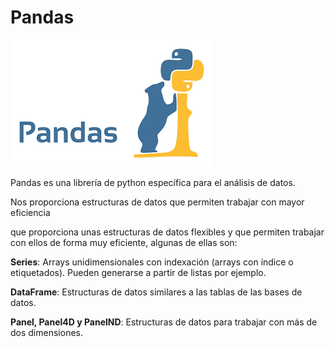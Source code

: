 # Pandas

![](./images/pandas.png)

Pandas es una librería de python específica para el análisis de datos.

Nos proporciona estructuras de datos que permiten trabajar con mayor eficiencia

que proporciona unas estructuras de datos flexibles y que permiten trabajar con ellos de forma muy eficiente, algunas de ellas son:

**Series**: Arrays unidimensionales con indexación (arrays con índice o etiquetados). Pueden generarse a partir de listas por ejemplo.
 
**DataFrame**: Estructuras de datos similares a las tablas de las bases de datos.
 
**Panel, Panel4D y PanelND**: Estructuras de datos para trabajar con más de dos dimensiones.

